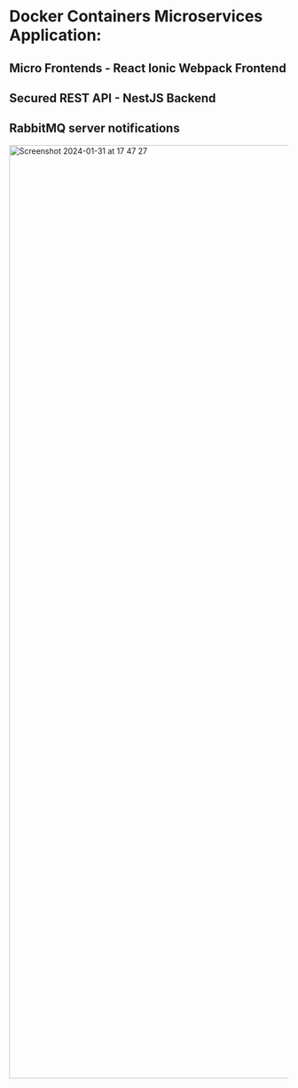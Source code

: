 # Docker Containers Microservices Application:
## Micro Frontends - React Ionic Webpack Frontend
## Secured REST API - NestJS Backend
## RabbitMQ server notifications
<img width="1680" alt="Screenshot 2024-01-31 at 17 47 27" src="https://github.com/Laura-ElenaComanac/Docker/assets/57533863/eb5a74f8-7f49-4d0d-a5e8-449d82ece16c">
